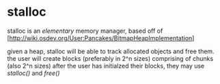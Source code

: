 # stalloc

stalloc is an _elementary_ memory manager, based off of
[http://wiki.osdev.org/User:Pancakes/BitmapHeapImplementation]

given a heap, stalloc will be able to track allocated objects and free them.
the user will create blocks (preferably in 2^n sizes) comprising of chunks (also 2^n sizes)
after the user has initialzed their blocks, they may use *stalloc()* and *free()*
